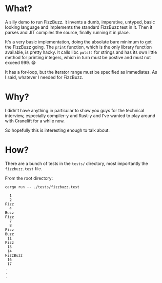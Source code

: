 # What?

A silly demo to run FizzBuzz.  It invents a dumb, imperative, untyped, basic looking language and
implements the standard FizzBuzz test in it.  Then it parses and JIT compiles the source, finally
running it in place.

It's a very basic implementation, doing the absolute bare minimum to get the FizzBuzz going.  The
`print` function, which is the only library function available, is pretty hacky.  It calls libc
`puts()` for strings and has its own little method for printing integers, which in turn must be
postive and must not exceed 999. :grin:

It has a for-loop, but the iterator range must be specified as immediates.  As I said, whatever I
needed for FizzBuzz.

# Why?

I didn't have anything in particular to show you guys for the technical interview, especially
compiler-y and Rust-y and I've wanted to play around with Cranelift for a while now.

So hopefully this is interesting enough to talk about.

# How?

There are a bunch of tests in the `tests/` directory, most importantly the `fizzbuzz.test` file.

From the root directory:
```
cargo run -- ./tests/fizzbuzz.test

  1
  2
Fizz
  4
Buzz
Fizz
  7
  8
Fizz
Buzz
 11
Fizz
 13
 14
FizzBuzz
 16
 17
.
.
.
```
